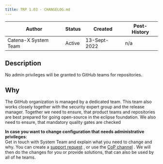```yaml
---
title: TRP 1.03 - CHANGELOG.md
---
```


| Author                | Status   | Created              | Post-History |
|-----------------------|----------|----------------------|--------------|
| Catena-X System Team  | Active   | 13-Sept-2022         | n/a          |

## Description

No admin privileges will be granted to GitHub teams for repositories.

## Why

The GitHub organization is managed by a dedicated team. This team also works closely together with the
security expert group and the release manager. Together we need to ensure, that product teams and repositories are best
prepared for going open-source in the eclipse foundation. We also need to ensure, that mandatory quality gates are
checked

__In case you want to change configuration that needs administrative privileges__:  
Get in touch with System Team and explain what you need to change and why. You can create
a [support request](https://jira.catena-x.net/secure/CreateIssueDetails!init.jspa?pid=10212&issuetype=10401&components=10401&priority=3&summary=blank%20template%20for%20any%20requirement&description=%0AGitHub%20user%3A%20_your_user_%0Ablank_template&labels=requirement-dependent)
, or use
the [CoP channel](https://teams.microsoft.com/l/channel/19%3a9a3c4a05a3514d07b973c13e7b468709%40thread.tacv2/CX%2520-%2520CoP%2520DevSecOps?groupId=17b1a2dc-67fb-4a49-a2ed-dd1344321439&tenantId=1ad22c6d-2f08-4f05-a0ba-e17f6ce88380)
. We will then do the changes for you or provide solutions, that can also be used by all of he teams.
